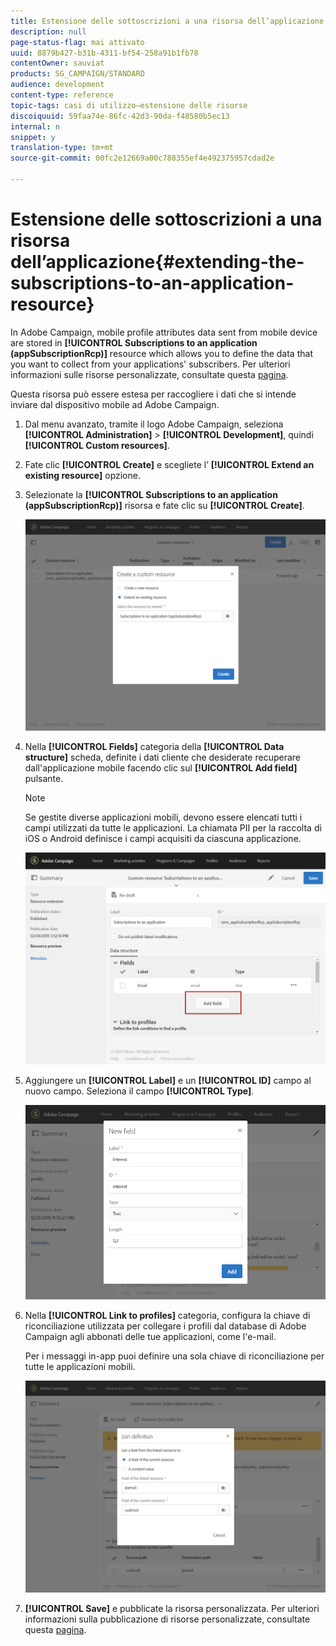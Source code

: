 ```yaml
---
title: Estensione delle sottoscrizioni a una risorsa dell’applicazione
description: null
page-status-flag: mai attivato
uuid: 8879b427-b31b-4311-bf54-258a91b1fb78
contentOwner: sauviat
products: SG_CAMPAIGN/STANDARD
audience: development
content-type: reference
topic-tags: casi di utilizzo—estensione delle risorse
discoiquuid: 59faa74e-86fc-42d3-90da-f48580b5ec13
internal: n
snippet: y
translation-type: tm+mt
source-git-commit: 00fc2e12669a00c788355ef4e492375957cdad2e

---
```



# Estensione delle sottoscrizioni a una risorsa dell’applicazione{#extending-the-subscriptions-to-an-application-resource}

In Adobe Campaign, mobile profile attributes data sent from mobile device are stored in **[!UICONTROL Subscriptions to an application (appSubscriptionRcp)]** resource which allows you to define the data that you want to collect from your applications' subscribers. Per ulteriori informazioni sulle risorse personalizzate, consultate questa [pagina](../../developing/using/key-steps-to-add-a-resource.md).

Questa risorsa può essere estesa per raccogliere i dati che si intende inviare dal dispositivo mobile ad Adobe Campaign.

1. Dal menu avanzato, tramite il logo Adobe Campaign, seleziona **[!UICONTROL Administration]** &gt; **[!UICONTROL Development]**, quindi **[!UICONTROL Custom resources]**.
1. Fate clic **[!UICONTROL Create]** e scegliete l’ **[!UICONTROL Extend an existing resource]** opzione.
1. Selezionate la **[!UICONTROL Subscriptions to an application (appSubscriptionRcp)]** risorsa e fate clic su **[!UICONTROL Create]**.

   ![](assets/in_app_personal_data_4.png)

1. Nella **[!UICONTROL Fields]** categoria della **[!UICONTROL Data structure]** scheda, definite i dati cliente che desiderate recuperare dall'applicazione mobile facendo clic sul **[!UICONTROL Add field]** pulsante.

   >[!NOTE]
   >
   >Se gestite diverse applicazioni mobili, devono essere elencati tutti i campi utilizzati da tutte le applicazioni. La chiamata PII per la raccolta di iOS o Android definisce i campi acquisiti da ciascuna applicazione.

   ![](assets/in_app_personal_data.png)

1. Aggiungere un **[!UICONTROL Label]** e un **[!UICONTROL ID]** campo al nuovo campo. Seleziona il campo **[!UICONTROL Type]**.

   ![](assets/schema_extension_uc9.png)

1. Nella **[!UICONTROL Link to profiles]** categoria, configura la chiave di riconciliazione utilizzata per collegare i profili dal database di Adobe Campaign agli abbonati delle tue applicazioni, come l'e-mail.

   Per i messaggi in-app puoi definire una sola chiave di riconciliazione per tutte le applicazioni mobili.

   ![](assets/in_app_personal_data_3.png)

1. **[!UICONTROL Save]** e pubblicate la risorsa personalizzata. Per ulteriori informazioni sulla pubblicazione di risorse personalizzate, consultate questa [pagina](../../developing/using/updating-the-database-structure.md#publishing-a-custom-resource).

